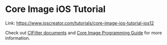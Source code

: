 # Core Image iOS Tutorial 

Link: https://www.ioscreator.com/tutorials/core-image-ios-tutorial-ios12

Check out [CIFilter documents](https://cifilter.io) and [Core Image Programming Guide](https://developer.apple.com/library/archive/documentation/GraphicsImaging/Conceptual/CoreImaging/ci_intro/ci_intro.html#//apple_ref/doc/uid/TP30001185) for more information.

